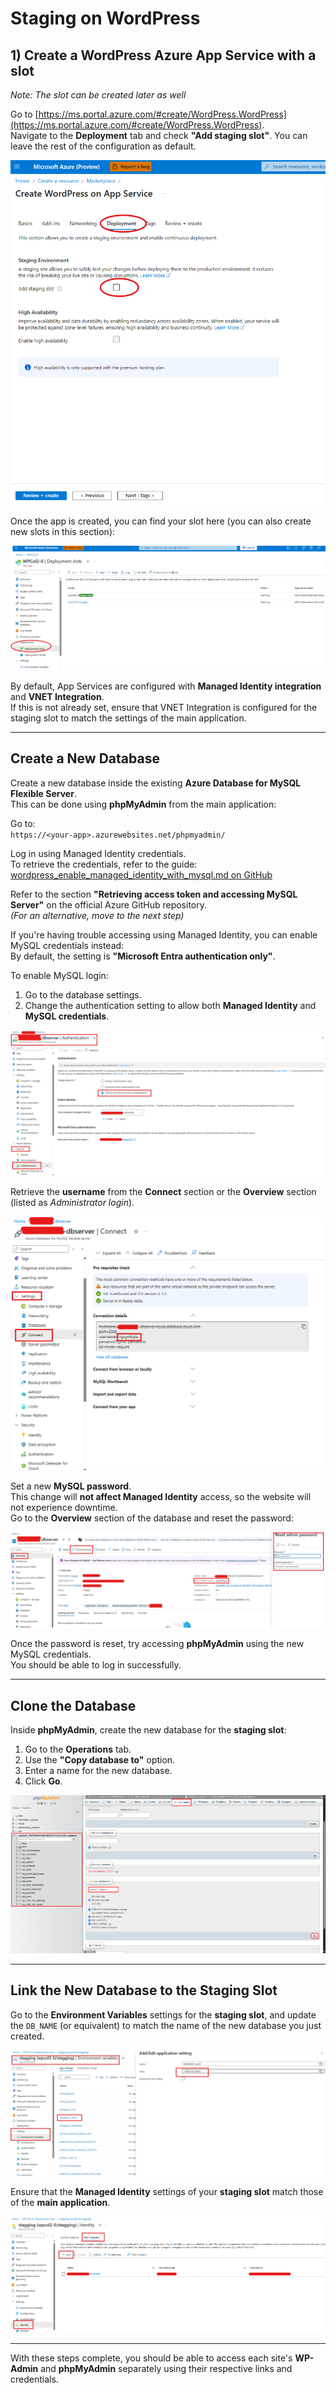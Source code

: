 # Staging on WordPress

## 1) Create a WordPress Azure App Service with a slot

*Note: The slot can be created later as well*

Go to [https://ms.portal.azure.com/#create/WordPress.WordPress](https://ms.portal.azure.com/#create/WordPress.WordPress).  
Navigate to the **Deployment** tab and check **"Add staging slot"**. You can leave the rest of the configuration as default.

![Staging Slot Setup](images/WP-Stagging-1.png)

Once the app is created, you can find your slot here (you can also create new slots in this section):

![Slot List](images/WP-Stagging-2.png)

By default, App Services are configured with **Managed Identity integration** and **VNET Integration**.  
If this is not already set, ensure that VNET Integration is configured for the staging slot to match the settings of the main application.

---

## Create a New Database

Create a new database inside the existing **Azure Database for MySQL Flexible Server**.  
This can be done using **phpMyAdmin** from the main application:

Go to:  
`https://<your-app>.azurewebsites.net/phpmyadmin/`

Log in using Managed Identity credentials.  
To retrieve the credentials, refer to the guide:  
[wordpress_enable_managed_identity_with_mysql.md on GitHub](https://github.com/Azure/wordpress-linux-appservice/blob/main/WordPress/wordpress_enable_managed_identity_with_mysql.md)

Refer to the section **"Retrieving access token and accessing MySQL Server"** on the official Azure GitHub repository.  
*(For an alternative, move to the next step)*

If you're having trouble accessing using Managed Identity, you can enable MySQL credentials instead:  
By default, the setting is **"Microsoft Entra authentication only"**.

To enable MySQL login:
1. Go to the database settings.
2. Change the authentication setting to allow both **Managed Identity** and **MySQL credentials**.

![Enable MySQL Credentials](images/WP-Stagging-3.png)

Retrieve the **username** from the **Connect** section or the **Overview** section (listed as *Administrator login*).

![Retrieve Username](images/WP-Stagging-4.png)

Set a new **MySQL password**.  
This change will **not affect Managed Identity** access, so the website will not experience downtime.  
Go to the **Overview** section of the database and reset the password:

![Reset Password](images/WP-Stagging-5.png)

Once the password is reset, try accessing **phpMyAdmin** using the new MySQL credentials.  
You should be able to log in successfully.

---

## Clone the Database

Inside **phpMyAdmin**, create the new database for the **staging slot**:

1. Go to the **Operations** tab.
2. Use the **"Copy database to"** option.
3. Enter a name for the new database.
4. Click **Go**.

![Clone Database](images/WP-Stagging-6.png)

---

## Link the New Database to the Staging Slot

Go to the **Environment Variables** settings for the **staging slot**, and update the `DB_NAME` (or equivalent) to match the name of the new database you just created.

![Environment Variables](images/WP-Stagging-7.png)

Ensure that the **Managed Identity** settings of your **staging slot** match those of the **main application**.

![Verify Identity](images/WP-Stagging-8.png)

---

With these steps complete, you should be able to access each site's **WP-Admin** and **phpMyAdmin** separately using their respective links and credentials.
